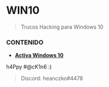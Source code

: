 # WIN10

> Trucos Hacking para Windows 10

### CONTENIDO

* **[Activa Windows 10](https://github.com/heancako311299/githack)**

h4Ppy #@cK1n6 :)
> Discord: heanczko#4478
